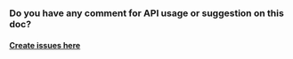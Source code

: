 ### Do you have any comment for  API usage or suggestion on this doc?
#### [Create issues here](https://github.com/DOSNetwork/docs/issues/new)
